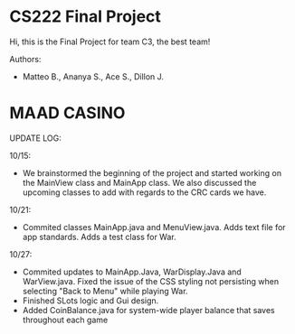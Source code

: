 # CS222 Final Project

Hi, this is the Final Project for team C3, the best team!

Authors:
* Matteo B., Ananya S., Ace S., Dillon J.

# MAAD CASINO

UPDATE LOG:

10/15: 
* We brainstormed the beginning of the project and started working on the MainView class and MainApp class. We also discussed the upcoming classes to add with regards to the CRC cards we have.

10/21: 
* Commited classes MainApp.java and MenuView.java. Adds text file for app standards. Adds a test class for War.

10/27: 
* Commited updates to MainApp.Java, WarDisplay.Java and WarView.java. Fixed the issue of the CSS styling not persisting when selecting "Back to Menu" while playing War.
* Finished SLots logic and Gui design.
* Added CoinBalance.java for system-wide player balance that saves throughout each game